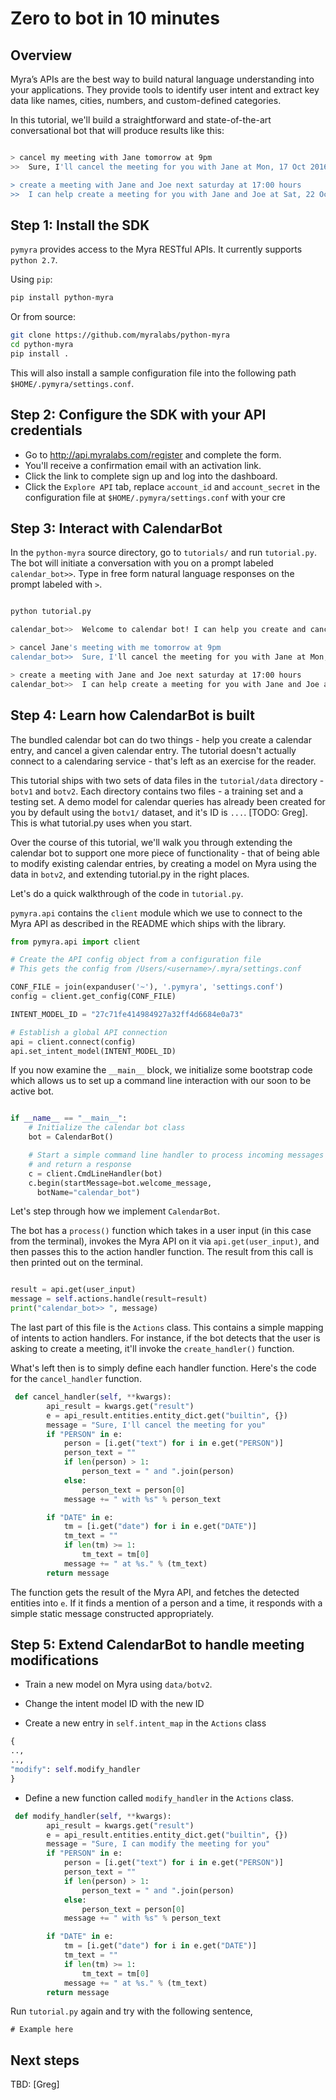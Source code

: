 # Zero to bot in 10 minutes

## Overview

Myra’s APIs are the best way to build natural language understanding into your applications. They provide tools to identify user intent and extract key data like names, cities, numbers, and custom-defined categories.

In this tutorial, we'll build a straightforward and state-of-the-art conversational bot that will produce results like this:

```bash

> cancel my meeting with Jane tomorrow at 9pm
>>  Sure, I'll cancel the meeting for you with Jane at Mon, 17 Oct 2016 21:00:00 GMT.

> create a meeting with Jane and Joe next saturday at 17:00 hours
>>  I can help create a meeting for you with Jane and Joe at Sat, 22 Oct 2016 17:00:00 GMT.

```

## Step 1: Install the SDK

`pymyra` provides access to the Myra RESTful APIs. It currently supports `python 2.7`.

Using `pip`:
```bash
pip install python-myra
```

Or from source:
```bash
git clone https://github.com/myralabs/python-myra
cd python-myra
pip install .
```

This will also install a sample configuration file into the following path `$HOME/.pymyra/settings.conf`.

## Step 2: Configure the SDK with your API credentials

- Go to http://api.myralabs.com/register and complete the form.
- You'll receive a confirmation email with an activation link.
- Click the link to complete sign up and log into the dashboard.
- Click the `Explore API` tab, replace `account_id` and `account_secret` in the configuration file at `$HOME/.pymyra/settings.conf` with your cre


## Step 3: Interact with CalendarBot

In the `python-myra` source directory, go to `tutorials/` and run `tutorial.py`. The bot will initiate a conversation with you on a prompt labeled `calendar_bot>>`. Type in free form natural language responses on the prompt labeled with `>`.

```bash

python tutorial.py

calendar_bot>>  Welcome to calendar bot! I can help you create and cancel meetings. Try 'set up a meeting with Jane' or 'cancel my last meeting' to get started.

> cancel Jane's meeting with me tomorrow at 9pm
calendar_bot>>  Sure, I'll cancel the meeting for you with Jane at Mon, 17 Oct 2016 21:00:00 GMT.

> create a meeting with Jane and Joe next saturday at 17:00 hours
calendar_bot>>  I can help create a meeting for you with Jane and Joe at Sat, 22 Oct 2016 17:00:00 GMT.

```

## Step 4: Learn how CalendarBot is built

The bundled calendar bot can do two things - help you create a calendar entry, and cancel a given calendar entry. The tutorial doesn't actually connect to a calendaring service - that's left as an exercise for the reader.

This tutorial ships with two sets of data files in the `tutorial/data` directory - `botv1` and `botv2`. Each directory contains two files - a training set and a testing set. A demo model for calendar queries has already been created for you by default using the `botv1/` dataset, and it's ID is `...`. [TODO: Greg]. This is what tutorial.py uses when you start.

Over the course of this tutorial, we'll walk you through extending the calendar bot to support one more piece of functionality - that of being able to modify existing calendar entries, by creating a model on Myra using the data in `botv2`, and extending tutorial.py in the right places.


Let's do a quick walkthrough of the code in `tutorial.py`.

`pymyra.api` contains the `client` module which we use to connect to the Myra API as described in the README which ships with the library.

```python
from pymyra.api import client

# Create the API config object from a configuration file
# This gets the config from /Users/<username>/.myra/settings.conf

CONF_FILE = join(expanduser('~'), '.pymyra', 'settings.conf')
config = client.get_config(CONF_FILE)

INTENT_MODEL_ID = "27c71fe414984927a32ff4d6684e0a73"

# Establish a global API connection
api = client.connect(config)
api.set_intent_model(INTENT_MODEL_ID)
```


If you now examine the `__main__` block, we initialize some bootstrap code which allows us to set up a command line interaction with our soon to be active bot.

```python

if __name__ == "__main__":
    # Initialize the calendar bot class
    bot = CalendarBot()

    # Start a simple command line handler to process incoming messages
    # and return a response
    c = client.CmdLineHandler(bot)
    c.begin(startMessage=bot.welcome_message,
      botName="calendar_bot")

```

Let's step through how we implement `CalendarBot`.

The bot has a `process()` function which takes in a user input (in this case from the terminal), invokes the Myra API on it via `api.get(user_input)`, and then passes this to the action handler function. The result from this call is then printed out on the terminal.

```python

result = api.get(user_input)
message = self.actions.handle(result=result)
print("calendar_bot>> ", message)

```

The last part of this file is the `Actions` class. This contains a simple mapping of intents to action handlers. For instance, if the bot detects that the user is asking to create a meeting, it'll invoke the `create_handler()` function.

What's left then is to simply define each handler function. Here's the code for the `cancel_handler` function.

```python
 def cancel_handler(self, **kwargs):
        api_result = kwargs.get("result")
        e = api_result.entities.entity_dict.get("builtin", {})
        message = "Sure, I'll cancel the meeting for you"
        if "PERSON" in e:
            person = [i.get("text") for i in e.get("PERSON")]
            person_text = ""
            if len(person) > 1:
                person_text = " and ".join(person)
            else:
                person_text = person[0]
            message += " with %s" % person_text

        if "DATE" in e:
            tm = [i.get("date") for i in e.get("DATE")]
            tm_text = ""
            if len(tm) >= 1:
                tm_text = tm[0]
            message += " at %s." % (tm_text)
        return message
```

The function gets the result of the Myra API, and fetches the detected entities into `e`. If it finds a mention of a person and a time, it responds with a simple static message constructed appropriately.



## Step 5: Extend CalendarBot to handle meeting modifications


- Train a new model on Myra using `data/botv2`.
- Change the intent model ID with the new ID

- Create a new entry in `self.intent_map` in the `Actions` class
```python
{
..,
..,
"modify": self.modify_handler
}
```

- Define a new function called `modify_handler` in the `Actions` class.

```python
 def modify_handler(self, **kwargs):
        api_result = kwargs.get("result")
        e = api_result.entities.entity_dict.get("builtin", {})
        message = "Sure, I can modify the meeting for you"
        if "PERSON" in e:
            person = [i.get("text") for i in e.get("PERSON")]
            person_text = ""
            if len(person) > 1:
                person_text = " and ".join(person)
            else:
                person_text = person[0]
            message += " with %s" % person_text

        if "DATE" in e:
            tm = [i.get("date") for i in e.get("DATE")]
            tm_text = ""
            if len(tm) >= 1:
                tm_text = tm[0]
            message += " at %s." % (tm_text)
        return message

```

Run `tutorial.py` again and try with the following sentence,

```
# Example here
```

## Next steps

TBD: [Greg]
